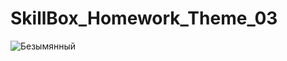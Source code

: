 # SkillBox_Homework_Theme_03
 
![Безымянный](https://user-images.githubusercontent.com/37297335/151667373-a362bc1c-6e79-41da-8f0d-ae4869679f08.png)

